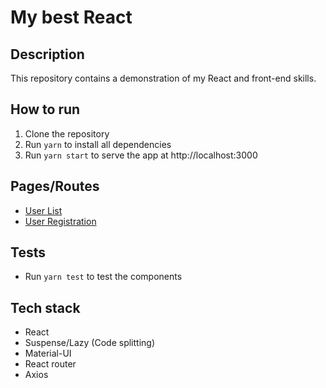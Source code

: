 # My best React

## Description
This repository contains a demonstration of my React and front-end skills.

## How to run
1. Clone the repository
2. Run `yarn` to install all dependencies
3. Run `yarn start` to serve the app at http://localhost:3000

## Pages/Routes
- [User List](http://localhost:3000/users)
- [User Registration](http://localhost:3000/users/new)

## Tests
- Run `yarn test` to test the components

## Tech stack
- React
- Suspense/Lazy (Code splitting)
- Material-UI
- React router
- Axios
